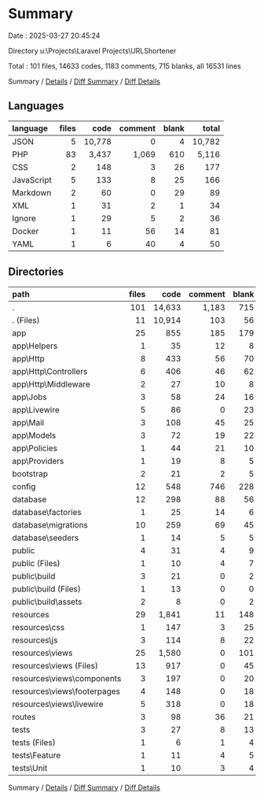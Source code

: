 # Summary

Date : 2025-03-27 20:45:24

Directory u:\\Projects\\Laravel Projects\\URLShortener

Total : 101 files,  14633 codes, 1183 comments, 715 blanks, all 16531 lines

Summary / [Details](details.md) / [Diff Summary](diff.md) / [Diff Details](diff-details.md)

## Languages
| language | files | code | comment | blank | total |
| :--- | ---: | ---: | ---: | ---: | ---: |
| JSON | 5 | 10,778 | 0 | 4 | 10,782 |
| PHP | 83 | 3,437 | 1,069 | 610 | 5,116 |
| CSS | 2 | 148 | 3 | 26 | 177 |
| JavaScript | 5 | 133 | 8 | 25 | 166 |
| Markdown | 2 | 60 | 0 | 29 | 89 |
| XML | 1 | 31 | 2 | 1 | 34 |
| Ignore | 1 | 29 | 5 | 2 | 36 |
| Docker | 1 | 11 | 56 | 14 | 81 |
| YAML | 1 | 6 | 40 | 4 | 50 |

## Directories
| path | files | code | comment | blank | total |
| :--- | ---: | ---: | ---: | ---: | ---: |
| . | 101 | 14,633 | 1,183 | 715 | 16,531 |
| . (Files) | 11 | 10,914 | 103 | 56 | 11,073 |
| app | 25 | 855 | 185 | 179 | 1,219 |
| app\\Helpers | 1 | 35 | 12 | 8 | 55 |
| app\\Http | 8 | 433 | 56 | 70 | 559 |
| app\\Http\\Controllers | 6 | 406 | 46 | 62 | 514 |
| app\\Http\\Middleware | 2 | 27 | 10 | 8 | 45 |
| app\\Jobs | 3 | 58 | 24 | 16 | 98 |
| app\\Livewire | 5 | 86 | 0 | 23 | 109 |
| app\\Mail | 3 | 108 | 45 | 25 | 178 |
| app\\Models | 3 | 72 | 19 | 22 | 113 |
| app\\Policies | 1 | 44 | 21 | 10 | 75 |
| app\\Providers | 1 | 19 | 8 | 5 | 32 |
| bootstrap | 2 | 21 | 2 | 5 | 28 |
| config | 12 | 548 | 746 | 228 | 1,522 |
| database | 12 | 298 | 88 | 56 | 442 |
| database\\factories | 1 | 25 | 14 | 6 | 45 |
| database\\migrations | 10 | 259 | 69 | 45 | 373 |
| database\\seeders | 1 | 14 | 5 | 5 | 24 |
| public | 4 | 31 | 4 | 9 | 44 |
| public (Files) | 1 | 10 | 4 | 7 | 21 |
| public\\build | 3 | 21 | 0 | 2 | 23 |
| public\\build (Files) | 1 | 13 | 0 | 0 | 13 |
| public\\build\\assets | 2 | 8 | 0 | 2 | 10 |
| resources | 29 | 1,841 | 11 | 148 | 2,000 |
| resources\\css | 1 | 147 | 3 | 25 | 175 |
| resources\\js | 3 | 114 | 8 | 22 | 144 |
| resources\\views | 25 | 1,580 | 0 | 101 | 1,681 |
| resources\\views (Files) | 13 | 917 | 0 | 45 | 962 |
| resources\\views\\components | 3 | 197 | 0 | 20 | 217 |
| resources\\views\\footerpages | 4 | 148 | 0 | 18 | 166 |
| resources\\views\\livewire | 5 | 318 | 0 | 18 | 336 |
| routes | 3 | 98 | 36 | 21 | 155 |
| tests | 3 | 27 | 8 | 13 | 48 |
| tests (Files) | 1 | 6 | 1 | 4 | 11 |
| tests\\Feature | 1 | 11 | 4 | 5 | 20 |
| tests\\Unit | 1 | 10 | 3 | 4 | 17 |

Summary / [Details](details.md) / [Diff Summary](diff.md) / [Diff Details](diff-details.md)